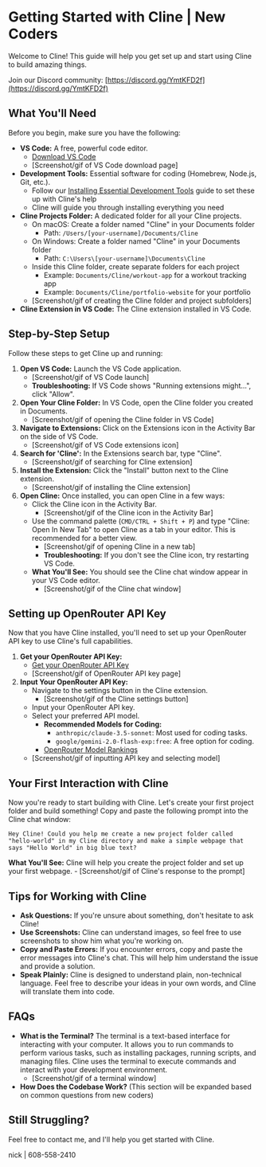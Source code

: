 # Getting Started with Cline | New Coders

Welcome to Cline! This guide will help you get set up and start using Cline to build amazing things.

Join our Discord community: [https://discord.gg/YmtKFD2f](https://discord.gg/YmtKFD2f)

## What You'll Need

Before you begin, make sure you have the following:

-   **VS Code:** A free, powerful code editor.
    -   [Download VS Code](https://code.visualstudio.com/)
    -   [Screenshot/gif of VS Code download page]
-   **Development Tools:** Essential software for coding (Homebrew, Node.js, Git, etc.).
    -   Follow our [Installing Essential Development Tools](installing-dev-essentials.md) guide to set these up with Cline's help
    -   Cline will guide you through installing everything you need
-   **Cline Projects Folder:** A dedicated folder for all your Cline projects.
    - On macOS: Create a folder named "Cline" in your Documents folder
      - Path: `/Users/[your-username]/Documents/Cline`
    - On Windows: Create a folder named "Cline" in your Documents folder
      - Path: `C:\Users\[your-username]\Documents\Cline`
    - Inside this Cline folder, create separate folders for each project
      - Example: `Documents/Cline/workout-app` for a workout tracking app
      - Example: `Documents/Cline/portfolio-website` for your portfolio
    - [Screenshot/gif of creating the Cline folder and project subfolders]
-   **Cline Extension in VS Code:** The Cline extension installed in VS Code.

## Step-by-Step Setup

Follow these steps to get Cline up and running:

1.  **Open VS Code:** Launch the VS Code application.
    -   [Screenshot/gif of VS Code launch]
    -   **Troubleshooting:** If VS Code shows "Running extensions might...", click "Allow".
2.  **Open Your Cline Folder:** In VS Code, open the Cline folder you created in Documents.
    -   [Screenshot/gif of opening the Cline folder in VS Code]
3.  **Navigate to Extensions:** Click on the Extensions icon in the Activity Bar on the side of VS Code.
    -   [Screenshot/gif of VS Code extensions icon]
4.  **Search for 'Cline':** In the Extensions search bar, type "Cline".
    -   [Screenshot/gif of searching for Cline extension]
5.  **Install the Extension:** Click the "Install" button next to the Cline extension.
    -   [Screenshot/gif of installing the Cline extension]
6.  **Open Cline:** Once installed, you can open Cline in a few ways:
    -   Click the Cline icon in the Activity Bar.
        -   [Screenshot/gif of the Cline icon in the Activity Bar]
    -   Use the command palette (`CMD/CTRL + Shift + P`) and type "Cline: Open In New Tab" to open Cline as a tab in your editor. This is recommended for a better view.
        -   [Screenshot/gif of opening Cline in a new tab]
        -   **Troubleshooting:** If you don't see the Cline icon, try restarting VS Code.
    -   **What You'll See:** You should see the Cline chat window appear in your VS Code editor.
        -   [Screenshot/gif of the Cline chat window]

## Setting up OpenRouter API Key

Now that you have Cline installed, you'll need to set up your OpenRouter API key to use Cline's full capabilities.

1.  **Get your OpenRouter API Key:**
    -   [Get your OpenRouter API Key](https://openrouter.ai/)
    -   [Screenshot/gif of OpenRouter API key page]
2.  **Input Your OpenRouter API Key:**
    -   Navigate to the settings button in the Cline extension.
        -   [Screenshot/gif of the Cline settings button]
    -   Input your OpenRouter API key.
    -   Select your preferred API model.
        -   **Recommended Models for Coding:**
            -   `anthropic/claude-3.5-sonnet`: Most used for coding tasks.
            -   `google/gemini-2.0-flash-exp:free`: A free option for coding.
        -   [OpenRouter Model Rankings](https://openrouter.ai/rankings/programming)
    -   [Screenshot/gif of inputting API key and selecting model]

## Your First Interaction with Cline

Now you're ready to start building with Cline. Let's create your first project folder and build something! Copy and paste the following prompt into the Cline chat window:

```
Hey Cline! Could you help me create a new project folder called "hello-world" in my Cline directory and make a simple webpage that says "Hello World" in big blue text?
```

**What You'll See:** Cline will help you create the project folder and set up your first webpage.
    -   [Screenshot/gif of Cline's response to the prompt]

## Tips for Working with Cline

-   **Ask Questions:** If you're unsure about something, don't hesitate to ask Cline!
-   **Use Screenshots:** Cline can understand images, so feel free to use screenshots to show him what you're working on.
-   **Copy and Paste Errors:** If you encounter errors, copy and paste the error messages into Cline's chat. This will help him understand the issue and provide a solution.
-   **Speak Plainly:** Cline is designed to understand plain, non-technical language. Feel free to describe your ideas in your own words, and Cline will translate them into code.

## FAQs

-   **What is the Terminal?** The terminal is a text-based interface for interacting with your computer. It allows you to run commands to perform various tasks, such as installing packages, running scripts, and managing files. Cline uses the terminal to execute commands and interact with your development environment.
    -   [Screenshot/gif of a terminal window]
-   **How Does the Codebase Work?** (This section will be expanded based on common questions from new coders)

## Still Struggling?

Feel free to contact me, and I'll help you get started with Cline.

nick | 608-558-2410

